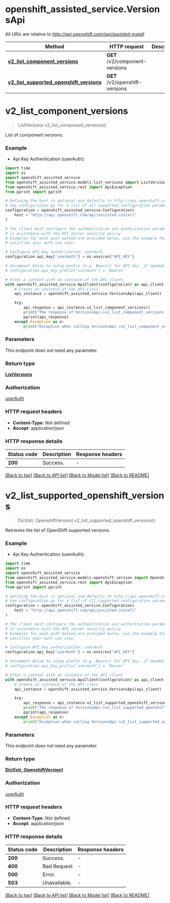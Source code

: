 # openshift_assisted_service.VersionsApi

All URIs are relative to *http://api.openshift.com/api/assisted-install*

Method | HTTP request | Description
------------- | ------------- | -------------
[**v2_list_component_versions**](VersionsApi.md#v2_list_component_versions) | **GET** /v2/component-versions | 
[**v2_list_supported_openshift_versions**](VersionsApi.md#v2_list_supported_openshift_versions) | **GET** /v2/openshift-versions | 


# **v2_list_component_versions**
> ListVersions v2_list_component_versions()



List of component versions.

### Example

* Api Key Authentication (userAuth):
```python
import time
import os
import openshift_assisted_service
from openshift_assisted_service.models.list_versions import ListVersions
from openshift_assisted_service.rest import ApiException
from pprint import pprint

# Defining the host is optional and defaults to http://api.openshift.com/api/assisted-install
# See configuration.py for a list of all supported configuration parameters.
configuration = openshift_assisted_service.Configuration(
    host = "http://api.openshift.com/api/assisted-install"
)

# The client must configure the authentication and authorization parameters
# in accordance with the API server security policy.
# Examples for each auth method are provided below, use the example that
# satisfies your auth use case.

# Configure API key authorization: userAuth
configuration.api_key['userAuth'] = os.environ["API_KEY"]

# Uncomment below to setup prefix (e.g. Bearer) for API key, if needed
# configuration.api_key_prefix['userAuth'] = 'Bearer'

# Enter a context with an instance of the API client
with openshift_assisted_service.ApiClient(configuration) as api_client:
    # Create an instance of the API class
    api_instance = openshift_assisted_service.VersionsApi(api_client)

    try:
        api_response = api_instance.v2_list_component_versions()
        print("The response of VersionsApi->v2_list_component_versions:\n")
        pprint(api_response)
    except Exception as e:
        print("Exception when calling VersionsApi->v2_list_component_versions: %s\n" % e)
```



### Parameters
This endpoint does not need any parameter.

### Return type

[**ListVersions**](ListVersions.md)

### Authorization

[userAuth](../README.md#userAuth)

### HTTP request headers

 - **Content-Type**: Not defined
 - **Accept**: application/json

### HTTP response details
| Status code | Description | Response headers |
|-------------|-------------|------------------|
**200** | Success. |  -  |

[[Back to top]](#) [[Back to API list]](../README.md#documentation-for-api-endpoints) [[Back to Model list]](../README.md#documentation-for-models) [[Back to README]](../README.md)

# **v2_list_supported_openshift_versions**
> Dict[str, OpenshiftVersion] v2_list_supported_openshift_versions()



Retrieves the list of OpenShift supported versions.

### Example

* Api Key Authentication (userAuth):
```python
import time
import os
import openshift_assisted_service
from openshift_assisted_service.models.openshift_version import OpenshiftVersion
from openshift_assisted_service.rest import ApiException
from pprint import pprint

# Defining the host is optional and defaults to http://api.openshift.com/api/assisted-install
# See configuration.py for a list of all supported configuration parameters.
configuration = openshift_assisted_service.Configuration(
    host = "http://api.openshift.com/api/assisted-install"
)

# The client must configure the authentication and authorization parameters
# in accordance with the API server security policy.
# Examples for each auth method are provided below, use the example that
# satisfies your auth use case.

# Configure API key authorization: userAuth
configuration.api_key['userAuth'] = os.environ["API_KEY"]

# Uncomment below to setup prefix (e.g. Bearer) for API key, if needed
# configuration.api_key_prefix['userAuth'] = 'Bearer'

# Enter a context with an instance of the API client
with openshift_assisted_service.ApiClient(configuration) as api_client:
    # Create an instance of the API class
    api_instance = openshift_assisted_service.VersionsApi(api_client)

    try:
        api_response = api_instance.v2_list_supported_openshift_versions()
        print("The response of VersionsApi->v2_list_supported_openshift_versions:\n")
        pprint(api_response)
    except Exception as e:
        print("Exception when calling VersionsApi->v2_list_supported_openshift_versions: %s\n" % e)
```



### Parameters
This endpoint does not need any parameter.

### Return type

[**Dict[str, OpenshiftVersion]**](OpenshiftVersion.md)

### Authorization

[userAuth](../README.md#userAuth)

### HTTP request headers

 - **Content-Type**: Not defined
 - **Accept**: application/json

### HTTP response details
| Status code | Description | Response headers |
|-------------|-------------|------------------|
**200** | Success. |  -  |
**400** | Bad Request |  -  |
**500** | Error. |  -  |
**503** | Unavailable. |  -  |

[[Back to top]](#) [[Back to API list]](../README.md#documentation-for-api-endpoints) [[Back to Model list]](../README.md#documentation-for-models) [[Back to README]](../README.md)

